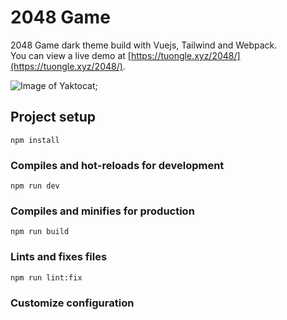 # 2048 Game

2048 Game dark theme build with Vuejs, Tailwind and Webpack.\
You can view a live demo at [https://tuongle.xyz/2048/](https://tuongle.xyz/2048/).

![Image of Yaktocat](https://tuongle.xyz/2048-small.jpg);

## Project setup

```
npm install
```

### Compiles and hot-reloads for development

```
npm run dev
```

### Compiles and minifies for production

```
npm run build
```

### Lints and fixes files

```
npm run lint:fix
```

### Customize configuration
